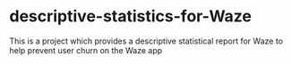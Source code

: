 # descriptive-statistics-for-Waze
This is a project which provides a descriptive statistical report for Waze to help  prevent user churn on the Waze app
